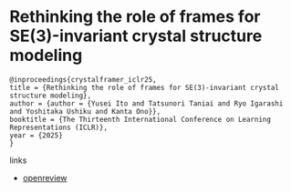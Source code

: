# Rethinking the role of frames for SE(3)-invariant crystal structure modeling

```
@inproceedings{crystalframer_iclr25,
title = {Rethinking the role of frames for SE(3)-invariant crystal structure modeling},
author = {author = {Yusei Ito and Tatsunori Taniai and Ryo Igarashi and Yoshitaka Ushiku and Kanta Ono}},
booktitle = {The Thirteenth International Conference on Learning Representations (ICLR)},
year = {2025}
}
```

links
- [openreview](https://openreview.net/forum?id=gzxDjnvBDa)
